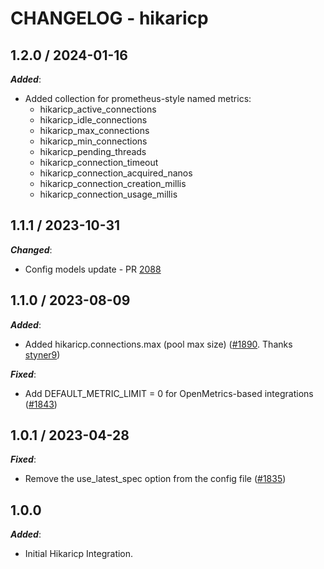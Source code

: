 # CHANGELOG - hikaricp

## 1.2.0 / 2024-01-16

***Added***:
* Added collection for prometheus-style named metrics:
  * hikaricp_active_connections
  * hikaricp_idle_connections
  * hikaricp_max_connections
  * hikaricp_min_connections
  * hikaricp_pending_threads
  * hikaricp_connection_timeout
  * hikaricp_connection_acquired_nanos
  * hikaricp_connection_creation_millis
  * hikaricp_connection_usage_millis

## 1.1.1 / 2023-10-31

***Changed***:

* Config models update - PR [2088](https://github.com/DataDog/integrations-extras/pull/2088)

## 1.1.0 / 2023-08-09

***Added***:

* Added hikaricp.connections.max (pool max size) ([#1890](https://github.com/DataDog/integrations-extras/pull/1890). Thanks [styner9](https://github.com/styner9))

***Fixed***:

* Add DEFAULT_METRIC_LIMIT = 0 for OpenMetrics-based integrations ([#1843](https://github.com/DataDog/integrations-extras/pull/1843))

## 1.0.1 / 2023-04-28

***Fixed***:

* Remove the use_latest_spec option from the config file ([#1835](https://github.com/DataDog/integrations-extras/pull/1835))

## 1.0.0

***Added***:

* Initial Hikaricp Integration.
